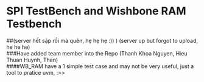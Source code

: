 # SPI TestBench and Wishbone RAM Testbench   
##(server hết sập rồi mà quên, hẹ hẹ hẹ :)) ) (server up but forgot to upload, he he he)  
###Have added team member into the Repo (Thanh Khoa Nguyen, Hieu Thuan Huynh, Than)  
####WB_RAM have a 1 simple test case and may not be very useful, just a tool to pratice uvm, :>>
